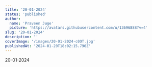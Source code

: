 ```yaml
---
title: '20-01-2024'
status: 'published'
author:
  name: 'Praveen Juge'
  picture: 'https://avatars.githubusercontent.com/u/13696888?v=4'
slug: '20-01-2024'
description: ''
coverImage: '/images/20-01-2024-c0OT.jpg'
publishedAt: '2024-01-20T18:02:15.796Z'
---
```


20-01-2024